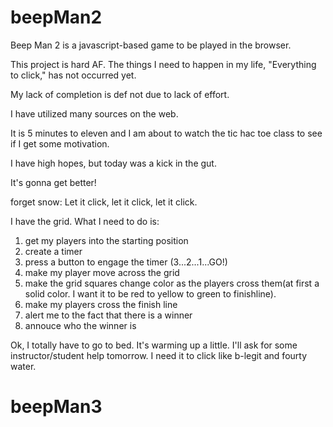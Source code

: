 # beepMan2

Beep Man 2 is a javascript-based game to be played in the browser.

This project is hard AF. The things I need to happen in my life, "Everything to click," has not occurred yet. 

My lack of completion is def not due to lack of effort.

I have utilized many sources on the web. 

It is 5 minutes to eleven and I am about to watch the tic hac toe class to see if I get some motivation. 

I have high hopes, but today was a kick in the gut.

It's gonna get better!

forget snow: Let it click, let it click, let it click.


I have the grid. 
What I need to do is:
1. get my players into the starting position
2. create a timer
3. press a button to engage the timer (3...2...1...GO!)
4. make my player move across the grid
5. make the grid squares change color as the players cross them(at first a solid color. I want it to be red to yellow to green to finishline).
6. make my players cross the finish line
7. alert me to the fact that there is a winner
8. annouce who the winner is 

Ok, I totally have to go to bed. It's warming up a little. I'll ask for some instructor/student help tomorrow.
I need it to click like b-legit and fourty water.
# beepMan3
